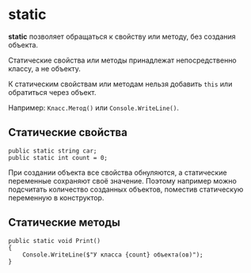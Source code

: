 # static
**static** позволяет обращаться к свойству или методу, без создания объекта.

Статические свойства или методы принадлежат непосредственно классу, а не объекту.

К статическим свойствам или методам нельзя добавить `this` или обратиться через объект.

Например: `Класс.Метод()` или `Console.WriteLine()`.

## Статические свойства

    public static string car;
    public static int count = 0;

При создании объекта все свойства обнуляются, а статические переменные сохраняют своё значение. Поэтому например можно подсчитать количество созданных объектов, поместив статическую переменную в конструктор.

## Статические методы

    public static void Print()
    {
        Console.WriteLine($"У класса {count} объекта(ов)");
    }